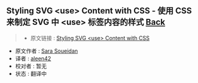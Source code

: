 ## Styling SVG &lt;use&gt; Content with CSS - 使用 CSS 来制定 SVG 中 &lt;use&gt; 标签内容的样式 [**Back**](./../translation.md)

> * 原文链接 : [Styling SVG &lt;use&gt; Content with CSS](http://tympanus.net/codrops/2015/07/16/styling-svg-use-content-css/)
* 原文作者 : [Sara Soueidan](https://github.com/SaraSoueidan)
* 译者 : [aleen42](https://github.com/aleen42) 
* 校对者 : 暂无
* 状态 : 翻译中

